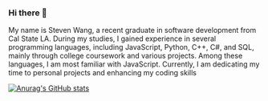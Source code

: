 ### Hi there 👋

My name is Steven Wang, a recent graduate in software development from Cal State LA. During my studies, I gained experience in several programming languages, including JavaScript, Python, C++, C#, and SQL, mainly through college coursework and various projects. Among these languages, I am most familiar with JavaScript. Currently, I am dedicating my time to personal projects and enhancing my coding skills 

[![Anurag's GitHub stats](https://github-readme-stats.vercel.app/api?username=Steven100695)](https://github.com/anuraghazra/github-readme-stats)
